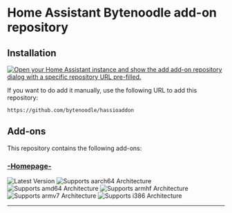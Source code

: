 # Home Assistant Bytenoodle add-on repository

## Installation

[![Open your Home Assistant instance and show the add add-on repository dialog with a specific repository URL pre-filled.](https://my.home-assistant.io/badges/supervisor_add_addon_repository.svg)](https://my.home-assistant.io/redirect/supervisor_add_addon_repository/?repository_url=https%3A%2F%2Fgithub.com%2Fbytenoodle%2Fhassioaddon)

If you want to do add it manually, use the following URL to add this repository:

```
https://github.com/bytenoodle/hassioaddon
```

## Add-ons

This repository contains the following add-ons:


### [-Homepage-][addon-Homepage]

![Latest Version][Homepage-version-shield]
![Supports aarch64 Architecture][Homepage-aarch64-shield]
![Supports amd64 Architecture][Homepage-amd64-shield]
![Supports armhf Architecture][Homepage-armhf-shield]
![Supports armv7 Architecture][Homepage-armv7-shield]
![Supports i386 Architecture][Homepage-i386-shield]

-------------------------------

[addon-Homepage]: https://github.com/bytenoodle/hassioaddon/tree/main/homepage
[addon-doc-Homepage]: https://github.com/bytenoodle/hassioaddon/blob/main/homepage/README.md
[Homepage-version-shield]: https://img.shields.io/badge/version-v1.5.0-blue.svg
[Homepage-aarch64-shield]: https://img.shields.io/badge/aarch64-yes-green.svg
[Homepage-amd64-shield]: https://img.shields.io/badge/amd64-yes-green.svg
[Homepage-armhf-shield]: https://img.shields.io/badge/armhf-no-red.svg
[Homepage-armv7-shield]: https://img.shields.io/badge/armv7-no-red.svg
[Homepage-i386-shield]: https://img.shields.io/badge/i386-no-red.svg
